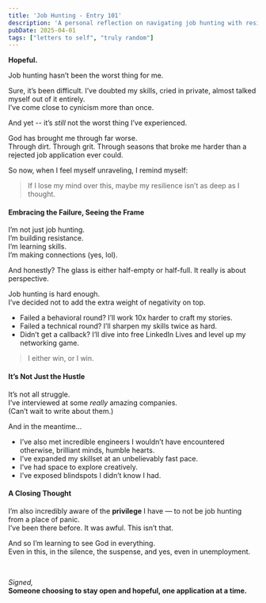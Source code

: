 ```yaml
---
title: 'Job Hunting - Entry 101'
description: 'A personal reflection on navigating job hunting with resilience and hope.'
pubDate: 2025-04-01
tags: ["letters to self", "truly random"]
---
```


**Hopeful.**

Job hunting hasn’t been the worst thing for me.

Sure, it’s been difficult. I’ve doubted my skills, cried in private, almost talked myself out of it entirely.  
I’ve come close to cynicism more than once.  

And yet -- it’s *still* not the worst thing I’ve experienced.

God has brought me through far worse.  
Through dirt. Through grit. Through seasons that broke me harder than a rejected job application ever could.

So now, when I feel myself unraveling, I remind myself:  
> If I lose my mind over this, maybe my resilience isn’t as deep as I thought.


#### Embracing the Failure, Seeing the Frame

I’m not just job hunting.  
I’m building resistance.  
I’m learning skills.  
I’m making connections (yes, lol).

And honestly? The glass is either half-empty or half-full. It really is about perspective.  

Job hunting is hard enough.  
I’ve decided not to add the extra weight of negativity on top.

- Failed a behavioral round? I’ll work 10x harder to craft my stories.  
- Failed a technical round? I’ll sharpen my skills twice as hard.  
- Didn’t get a callback? I’ll dive into free LinkedIn Lives and level up my networking game.  

> I either win, or I win.


#### It’s Not Just the Hustle

It’s not all struggle.  
I’ve interviewed at some *really* amazing companies.  
(Can’t wait to write about them.)

And in the meantime...

- I’ve also met incredible engineers I wouldn’t have encountered otherwise, brilliant minds, humble hearts.
- I’ve expanded my skillset at an unbelievably fast pace.
- I’ve had space to explore creatively.
- I’ve exposed blindspots I didn’t know I had.

#### A Closing Thought

I’m also incredibly aware of the **privilege** I have — to not be job hunting from a place of panic.  
I’ve been there before. It was awful. This isn’t that.

And so I’m learning to see God in everything.  
Even in this, in the silence, the suspense, and yes, even in unemployment.

<br>

_Signed,_  
**Someone choosing to stay open and hopeful, one application at a time.**
